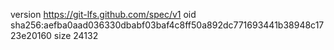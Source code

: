 version https://git-lfs.github.com/spec/v1
oid sha256:aefba0aad036330dbabf03baf4c8ff50a892dc771693441b38948c1723e20160
size 24132
